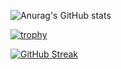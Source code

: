 ![Anurag's GitHub stats](https://github-readme-stats.vercel.app/api?username=sana&count_private=true&show_icons=true&theme=radical)

[![trophy](https://github-profile-trophy.vercel.app/?username=sana30)](https://github.com/ryo-ma/github-profile-trophy)

[![GitHub Streak](http://github-readme-streak-stats.herokuapp.com?user=sana30&theme=gruvbox&hide_border=true&date_format=M%20j%5B%2C%20Y%5D)](https://git.io/streak-stats)
